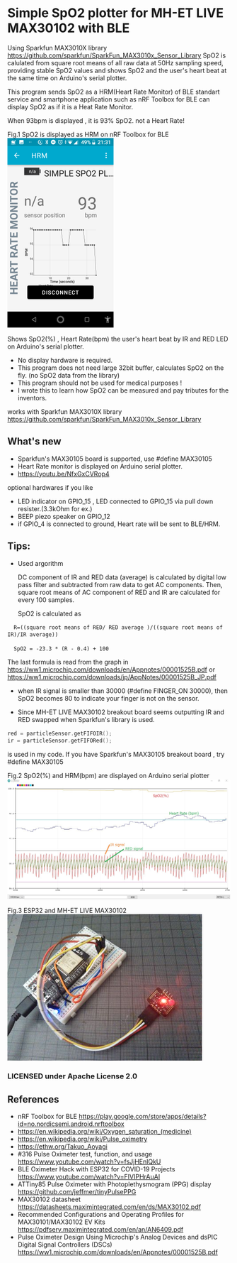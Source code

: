 
# Simple SpO2 plotter for MH-ET LIVE MAX30102 with BLE

Using Sparkfun MAX3010X library https://github.com/sparkfun/SparkFun_MAX3010x_Sensor_Library SpO2 is calulated from square root means of all raw data at 50Hz sampling speed, providing stable SpO2 values and shows SpO2 and the user's heart beat at the same time on Arduino's serial plotter.

This program sends SpO2 as a HRM(Heart Rate Monitor) of BLE standart service and smartphone application such as nRF Toolbox for BLE can display SpO2 as if it is a Heat Rate Monitor.

When 93bpm is displayed , it is 93% SpO2. not a Heart Rate!

Fig.1 SpO2 is displayed as HRM on nRF Toolbox for BLE
![Fig.1 SpO2 as HRM](BLE-SpO2.png)

Shows SpO2(%) , Heart Rate(bpm) the user's heart beat by IR and RED LED on Arduino's serial plotter.
- No display hardware is required.
- This program does not need large 32bit buffer, calculates SpO2 on the fly. (no SpO2 data from the library)
- This program should not be used for medical purposes !
- I wrote this to learn how SpO2 can be measured and pay tributes for the inventors.

works with Sparkfun MAX3010X library
  https://github.com/sparkfun/SparkFun_MAX3010x_Sensor_Library
  
## What's new
- Sparkfun's MAX30105 board is supported, use #define MAX30105
- Heart Rate monitor is displayed on Arduino serial plotter.
- https://youtu.be/NfxGxCVRop4

optional hardwares if you like
- LED indicator on GPIO_15 , LED connected to GPIO_15 via pull down resister.(3.3kOhm for ex.)
- BEEP piezo speaker on GPIO_12
- if GPIO_4 is connected to ground, Heart rate will be sent to BLE/HRM.  

## Tips:
- Used argorithm

  DC component of IR and RED data (average) is calculated by digital low pass filter and subtracted from raw data to get AC components.
  Then, square root means of AC component of RED and IR are calculated for every 100 samples.

  SpO2 is calculated as 
```  
  R=((square root means of RED/ RED average )/((square root means of IR)/IR average)) 
  
  SpO2 = -23.3 * (R - 0.4) + 100
```  
The last formula is read from the graph in https://ww1.microchip.com/downloads/en/Appnotes/00001525B.pdf
or https://ww1.microchip.com/downloads/jp/AppNotes/00001525B_JP.pdf
  


- when IR signal is smaller than 30000 (#define FINGER_ON 30000), then SpO2 becomes 80 to indicate your finger is not on the sensor.

- Since MH-ET LIVE MAX30102 breakout board seems outputting IR and RED swapped when Sparkfun's library is used.
```C
red = particleSensor.getFIFOIR();
ir = particleSensor.getFIFORed();
```
  is used in my code. If you have Sparkfun's MAX30105 breakout board , try #define MAX30105




Fig.2 SpO2(%) and HRM(bpm) are displayed on Arduino serial plotter
![Fig.1 SpO2 , HRM(bpm) and IR/RED signal](SpO2andHRM.jpg)

Fig.3 ESP32 and MH-ET LIVE MAX30102
![Fig.3 ESP32 and MH-ET LIVE MAX30102](ESP32-MAX30102.jpg)


### LICENSED under Apache License 2.0

## References
- nRF Toolbox for BLE https://play.google.com/store/apps/details?id=no.nordicsemi.android.nrftoolbox
- https://en.wikipedia.org/wiki/Oxygen_saturation_(medicine)
- https://en.wikipedia.org/wiki/Pulse_oximetry
- https://ethw.org/Takuo_Aoyagi
- #316 Pulse Oximeter test, function, and usage
  https://www.youtube.com/watch?v=fsJjHEnlQkU
- BLE Oximeter Hack with ESP32 for COVID-19 Projects
  https://www.youtube.com/watch?v=FIVIPHrAuAI
- ATTiny85 Pulse Oximeter with Photoplethysmogram (PPG) display
  https://github.com/jeffmer/tinyPulsePPG
- MAX30102 datasheet
  https://datasheets.maximintegrated.com/en/ds/MAX30102.pdf
- Recommended Configurations and Operating Profiles
  for MAX30101/MAX30102 EV Kits
  https://pdfserv.maximintegrated.com/en/an/AN6409.pdf
- Pulse Oximeter Design Using Microchip's Analog Devices and dsPIC Digital Signal Controllers (DSCs)
  https://ww1.microchip.com/downloads/en/Appnotes/00001525B.pdf
